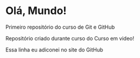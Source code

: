 # Olá, Mundo!
 Primeiro repositório do curso de Git e GitHub

Repositório criado durante curso do Curso em video!

Essa linha eu adiconei no site do GitHub
